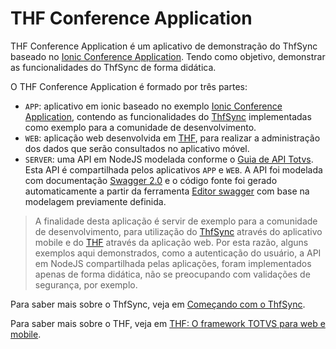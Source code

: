 # THF Conference Application

THF Conference Application é um aplicativo de demonstração do ThfSync baseado no [Ionic Conference Application](https://github.com/ionic-team/ionic-conference-app). Tendo como objetivo, demonstrar as funcionalidades do ThfSync de forma didática.

O THF Conference Application é formado por três partes:

- `APP`: aplicativo em ionic baseado no exemplo [Ionic Conference Application](https://github.com/ionic-team/ionic-conference-app), contendo as funcionalidades do [ThfSync](https://thf.totvs.com.br/guides/sync-get-started) implementadas como exemplo para a comunidade de desenvolvimento.
- `WEB`: aplicação web desenvolvida em [THF](https://thf.totvs.com.br), para realizar a administração dos dados que serão consultados no aplicativo móvel.
- `SERVER`: uma API em NodeJS modelada conforme o [Guia de API Totvs](http://tdn.totvs.com/pages/releaseview.action?pageId=271660444). Esta API é compartilhada pelos aplicativos `APP` e `WEB`. A API foi modelada com documentação [Swagger 2.0](https://swagger.io/) e o código fonte foi gerado automaticamente a partir da ferramenta [Editor swagger](http://editor.swagger.io) com base na modelagem previamente definida.

> A finalidade desta aplicação é servir de exemplo para a comunidade de desenvolvimento, para utilização do [ThfSync](https://thf.totvs.com.br/guides/sync-get-started) através do aplicativo mobile e do [THF](https://thf.totvs.com.br/home) através da aplicação web. Por esta razão, alguns exemplos aqui demonstrados, como a autenticação do usuário, a API em NodeJS compartilhada pelas aplicações, foram implementados apenas de forma didática, não se preocupando com validações de segurança, por exemplo.

Para saber mais sobre o ThfSync, veja em [Começando com o ThfSync](https://thf.totvs.com.br/guides/sync-get-started).

Para saber mais sobre o THF, veja em [THF: O framework TOTVS para web e mobile](https://thf.totvs.com.br).
